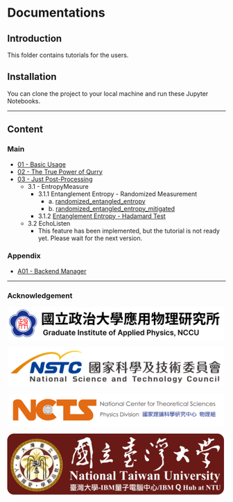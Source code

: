 # Documentations

## Introduction

This folder contains tutorials for the users.

## Installation

You can clone the project to your local machine and run these Jupyter Notebooks.

---

## Content

### Main

- [01 - Basic Usage](./main/01_Basic_Usage.ipynb)
- [02 - The True Power of Qurry](./main/02_The_True_Power_of_Qurry.ipynb)
- [03 - Just Post-Processing](./main/03_Just_Post_Processing.ipynb)
  - 3.1 - EntropyMeasure
    - 3.1.1 Entanglement Entropy - Randomized Measurement
      - a. [randomized_entangled_entropy](./main/0311a_EntropyRandomizedMeasure.ipynb)
      - b. [randomized_entangled_entropy_mitigated](./main/0311b_EntropyRandomizedMeasure.ipynb)
    - 3.1.2 [Entanglement Entropy - Hadamard Test](./main/0312_EntropyHadamardTest.ipynb)
  - 3.2 EchoListen
    - This feature has been implemented, but the tutorial is not ready yet. Please wait for the next version.

### Appendix

- [A01 - Backend Manager](./appendix/A01_BackendManager.ipynb)

---

### Acknowledgement

<p><img src="https://raw.githubusercontent.com/harui2019/harui2019/main/docs/image/logo/NCCU_Physics_Logo.png" href="https://phys.nccu.edu.tw/" alt="National Chengchi University" width="500" ></p>

<p><img src="https://raw.githubusercontent.com/harui2019/harui2019/main/docs/image/logo/NSTC_Logo.png" href="https://www.nstc.gov.tw/" alt="NSTC" width="500" ></p>

<p><img src="https://raw.githubusercontent.com/harui2019/harui2019/main/docs/image/logo/NCTS_Phys_Logo.png" href="https://phys.ncts.ntu.edu.tw/" alt="National Center for Theoretical Sciences, Physics Division" width="500" ></p>

<p><img src="https://raw.githubusercontent.com/harui2019/harui2019/main/docs/image/logo/NTU_IBM_Q_Hub_Logo.png" href="https://quantum.ntu.edu.tw/" alt="IBM Quantum Hub at National Taiwan University" width="500"></p>
